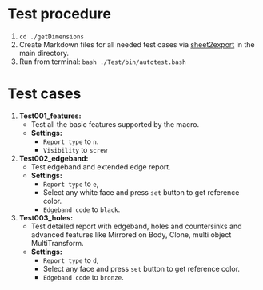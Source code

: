 # Test procedure

1. `cd ./getDimensions`
2. Create Markdown files for all needed test cases via [sheet2export](https://github.com/dprojects/sheet2export) in the main directory.
3. Run from terminal: `bash ./Test/bin/autotest.bash`

# Test cases

1. **Test001_features:** 
	* Test all the basic features supported by the macro.
	* **Settings:** 
        * `Report type` to `n`.
        * `Visibility` to `screw`
2. **Test002_edgeband:** 
    * Test edgeband and extended edge report.
    * **Settings:** 
        * `Report type` to `e`, 
        * Select any white face and press `set` button to get reference color.
        * `Edgeband code` to `black`.
2. **Test003_holes:** 
    * Test detailed report with edgeband, holes and countersinks and advanced features like Mirrored on Body, Clone, multi object MultiTransform.
    * **Settings:** 
        * `Report type` to `d`,
        * Select any face and press `set` button to get reference color.
        * `Edgeband code` to `bronze`.
